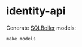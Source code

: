 # identity-api

Generate [SQLBoiler](https://github.com/volatiletech/sqlboiler) models:
```
make models
```
